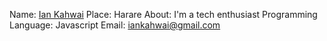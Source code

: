Name: [Ian Kahwai](https://github.com/skyridertk)
Place: Harare
About: I'm a tech enthusiast
Programming Language: Javascript
Email: iankahwai@gmail.com